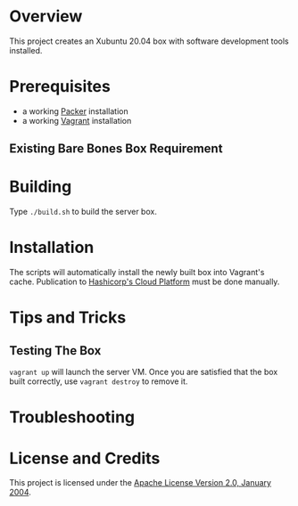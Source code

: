 # Overview
This project creates an Xubuntu 20.04 box with software development tools installed.

# Prerequisites
* a working [Packer](https://www.packer.io/) installation
* a working [Vagrant](https://www.vagrantup.com/) installation

## Existing Bare Bones Box Requirement

# Building
Type `./build.sh` to build the server box.

# Installation
The scripts will automatically install the newly built box into Vagrant's cache. Publication to [Hashicorp's Cloud Platform](https://app.vagrantup.com/) must be done manually.

# Tips and Tricks

## Testing The Box
`vagrant up` will launch the server VM.
Once you are satisfied that the box built correctly, use `vagrant destroy` to remove it.

# Troubleshooting

# License and Credits
This project is licensed under the [Apache License Version 2.0, January 2004](http://www.apache.org/licenses/).
